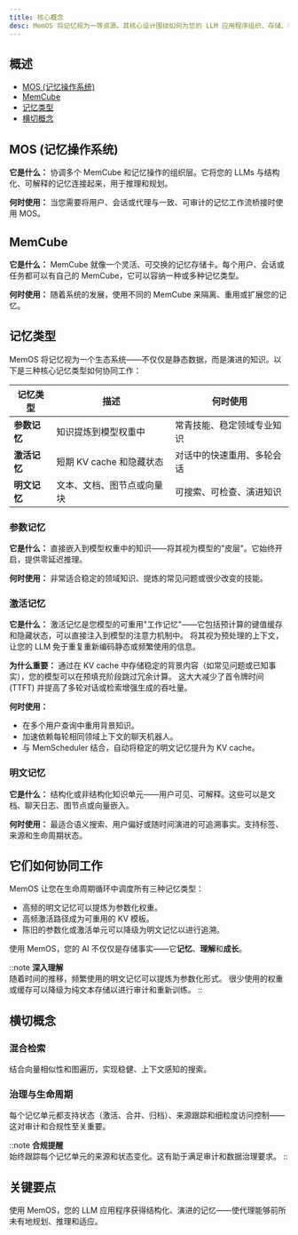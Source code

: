 ```yaml
---
title: 核心概念
desc: MemOS 将记忆视为一等资源。其核心设计围绕如何为您的 LLM 应用程序组织、存储、检索和治理记忆。
---
```


## 概述

* [MOS (记忆操作系统)](#mos-记忆操作系统)
* [MemCube](#️memcube)
* [记忆类型](#记忆类型)
* [横切概念](#横切概念)


## MOS (记忆操作系统)

**它是什么：**
协调多个 MemCube 和记忆操作的组织层。它将您的 LLMs 与结构化、可解释的记忆连接起来，用于推理和规划。

**何时使用：**
当您需要将用户、会话或代理与一致、可审计的记忆工作流桥接时使用 MOS。

## MemCube

**它是什么：**
MemCube 就像一个灵活、可交换的记忆存储卡。每个用户、会话或任务都可以有自己的 MemCube，它可以容纳一种或多种记忆类型。

**何时使用：**
随着系统的发展，使用不同的 MemCube 来隔离、重用或扩展您的记忆。

## 记忆类型

MemOS 将记忆视为一个生态系统——不仅仅是静态数据，而是演进的知识。以下是三种核心记忆类型如何协同工作：

| 记忆类型    | 描述                                  | 何时使用                                 |
|----------------|----------------------------------------------|---------------------------------------------|
| **参数记忆** | 知识提炼到模型权重中        | 常青技能、稳定领域专业知识   |
| **激活记忆** | 短期 KV cache 和隐藏状态         | 对话中的快速重用、多轮会话 |
| **明文记忆**  | 文本、文档、图节点或向量块     | 可搜索、可检查、演进知识 |

### 参数记忆

**它是什么：**
直接嵌入到模型权重中的知识——将其视为模型的"皮层"。它始终开启，提供零延迟推理。

**何时使用：**
非常适合稳定的领域知识、提炼的常见问题或很少改变的技能。

### 激活记忆

**它是什么：**
激活记忆是您模型的可重用"工作记忆"——它包括预计算的键值缓存和隐藏状态，可以直接注入到模型的注意力机制中。
将其视为预处理的上下文，让您的 LLM 免于重复重新编码静态或频繁使用的信息。

**为什么重要：**
通过在 KV cache 中存储稳定的背景内容（如常见问题或已知事实），您的模型可以在预填充阶段跳过冗余计算。
这大大减少了首令牌时间 (TTFT) 并提高了多轮对话或检索增强生成的吞吐量。

**何时使用：**
- 在多个用户查询中重用背景知识。
- 加速依赖每轮相同领域上下文的聊天机器人。
- 与 MemScheduler 结合，自动将稳定的明文记忆提升为 KV cache。

### 明文记忆

**它是什么：**
结构化或非结构化知识单元——用户可见、可解释。这些可以是文档、聊天日志、图节点或向量嵌入。

**何时使用：**
最适合语义搜索、用户偏好或随时间演进的可追溯事实。支持标签、来源和生命周期状态。


## 它们如何协同工作

MemOS 让您在生命周期循环中调度所有三种记忆类型：

- 高频的明文记忆可以提炼为参数化权重。
- 高频激活路径成为可重用的 KV 模板。
- 陈旧的参数化或激活单元可以降级为明文记忆以进行追溯。

使用 MemOS，您的 AI 不仅仅是存储事实——它**记忆**、**理解**和**成长**。

::note
**深入理解**<br>
  随着时间的推移，频繁使用的明文记忆可以提炼为参数化形式。
  很少使用的权重或缓存可以降级为纯文本存储以进行审计和重新训练。
::

## 横切概念

### 混合检索

结合向量相似性和图遍历，实现稳健、上下文感知的搜索。

### 治理与生命周期

每个记忆单元都支持状态（激活、合并、归档）、来源跟踪和细粒度访问控制——这对审计和合规性至关重要。

::note
**合规提醒**<br>
始终跟踪每个记忆单元的来源和状态变化。这有助于满足审计和数据治理要求。
::

## 关键要点

使用 MemOS，您的 LLM 应用程序获得结构化、演进的记忆——使代理能够前所未有地规划、推理和适应。
